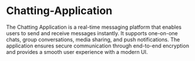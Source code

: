 # Chatting-Application
The Chatting Application is a real-time messaging platform that enables users to send and receive messages instantly. It supports one-on-one chats, group conversations, media sharing, and push notifications. The application ensures secure communication through end-to-end encryption and provides a smooth user experience with a modern UI.

